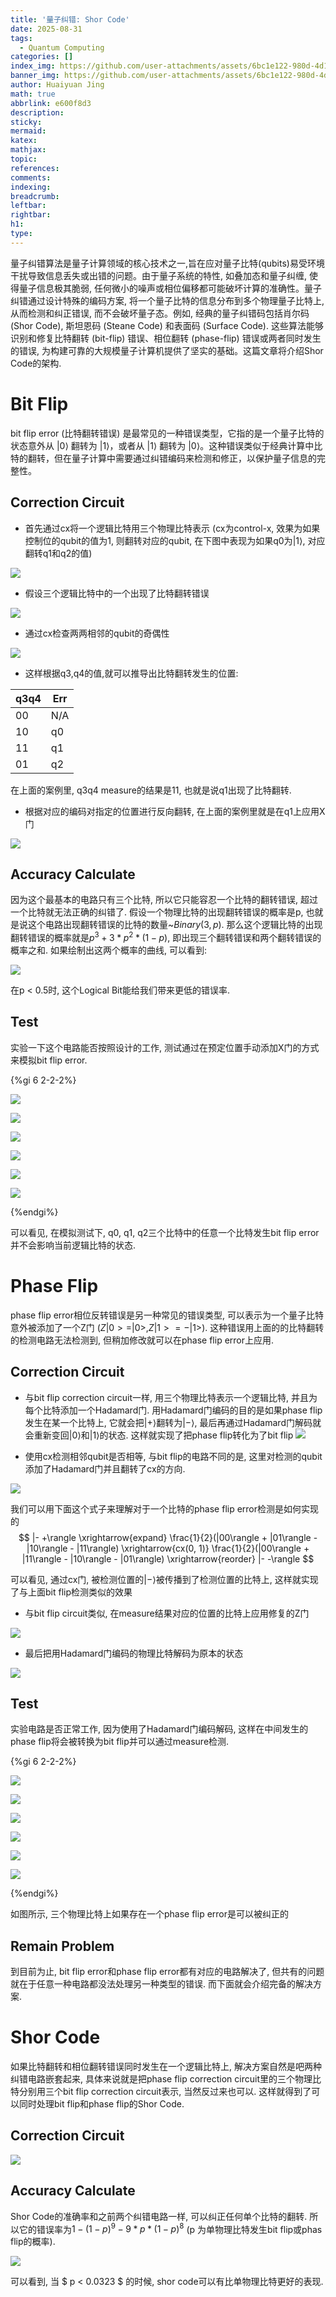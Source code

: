 ```yaml
---
title: '量子纠错: Shor Code'
date: 2025-08-31
tags:
  - Quantum Computing
categories: []
index_img: https://github.com/user-attachments/assets/6bc1e122-980d-4d1d-906f-2a8172251279
banner_img: https://github.com/user-attachments/assets/6bc1e122-980d-4d1d-906f-2a8172251279
author: Huaiyuan Jing
math: true
abbrlink: e600f8d3
description:
sticky:
mermaid:
katex:
mathjax:
topic:
references:
comments:
indexing:
breadcrumb:
leftbar:
rightbar:
h1:
type:
---
```

量子纠错算法是量子计算领域的核心技术之一,旨在应对量子比特(qubits)易受环境干扰导致信息丢失或出错的问题。由于量子系统的特性, 如叠加态和量子纠缠, 使得量子信息极其脆弱, 任何微小的噪声或相位偏移都可能破坏计算的准确性。量子纠错通过设计特殊的编码方案, 将一个量子比特的信息分布到多个物理量子比特上, 从而检测和纠正错误, 而不会破坏量子态。例如, 经典的量子纠错码包括肖尔码 (Shor Code), 斯坦恩码 (Steane Code) 和表面码 (Surface Code). 这些算法能够识别和修复比特翻转 (bit-flip) 错误、相位翻转 (phase-flip) 错误或两者同时发生的错误, 为构建可靠的大规模量子计算机提供了坚实的基础。这篇文章将介绍Shor Code的架构.

# Bit Flip

bit flip error (比特翻转错误) 是最常见的一种错误类型，它指的是一个量子比特的状态意外从 $|0\rangle$ 翻转为 $|1\rangle$，或者从 $|1\rangle$ 翻转为 $|0\rangle$。这种错误类似于经典计算中比特的翻转，但在量子计算中需要通过纠错编码来检测和修正，以保护量子信息的完整性。

## Correction Circuit

+ 首先通过cx将一个逻辑比特用三个物理比特表示 (cx为control-x, 效果为如果控制位的qubit的值为1, 则翻转对应的qubit, 在下图中表现为如果q0为$|1\rangle$, 对应翻转q1和q2的值)

![](/9fafab4b-f7f8-4815-8500-599576ae1f1f.png)

+ 假设三个逻辑比特中的一个出现了比特翻转错误

![](/45b58c05-d21f-4a36-9f33-671196ff3b3a.png)

+ 通过cx检查两两相邻的qubit的奇偶性

![](/d7264dce-dfce-4b61-b271-6fa0cbc19d94.png)

+ 这样根据q3,q4的值,就可以推导出比特翻转发生的位置:

| q3q4 |  Err  |
|------|-------|
|  00  |  N/A  |
|  10  |  q0   |
|  11  |  q1   |
|  01  |  q2   |

在上面的案例里, q3q4 measure的结果是11, 也就是说q1出现了比特翻转.

+ 根据对应的编码对指定的位置进行反向翻转, 在上面的案例里就是在q1上应用X门

![](/量子纠错-Shor-Code/42e3e338-4727-4dd9-ab54-b5114bb509d5.png)

## Accuracy Calculate

因为这个最基本的电路只有三个比特, 所以它只能容忍一个比特的翻转错误, 超过一个比特就无法正确的纠错了. 假设一个物理比特的出现翻转错误的概率是p, 也就是说这个电路出现翻转错误的比特的数量~$Binary(3, p)$. 那么这个逻辑比特的出现翻转错误的概率就是$p^3 + 3 * p ^ 2 * (1 - p)$, 即出现三个翻转错误和两个翻转错误的概率之和. 如果绘制出这两个概率的曲线, 可以看到:

![](/量子纠错-Shor-Code/image_2025-01-08_10-14-29.png)

在p < 0.5时, 这个Logical Bit能给我们带来更低的错误率.

## Test

实验一下这个电路能否按照设计的工作, 测试通过在预定位置手动添加X门的方式来模拟bit flip error.

{%gi 6 2-2-2%}

![](/量子纠错-Shor-Code/d9c3ff0e-5556-4b29-8740-4df0e9c50cfc.png)

![](/量子纠错-Shor-Code/a531af4b-85af-4bab-ad57-b0bc44aa41c1.png)

![](/量子纠错-Shor-Code/76f9a782-3363-4f27-8c8f-763305a4802a.png)

![](/量子纠错-Shor-Code/a531af4b-85af-4bab-ad57-b0bc44aa41c1.png)

![](/量子纠错-Shor-Code/e0a0c764-909a-4ff1-8342-99f26597c7ee.png)

![](/量子纠错-Shor-Code/a531af4b-85af-4bab-ad57-b0bc44aa41c1.png)

{%endgi%}

可以看见, 在模拟测试下, q0, q1, q2三个比特中的任意一个比特发生bit flip error并不会影响当前逻辑比特的状态.

# Phase Flip

phase flip error相位反转错误是另一种常见的错误类型, 可以表示为一个量子比特意外被添加了一个Z门 ($Z|0> = |0>, Z|1> = -|1>$).
这种错误用上面的的比特翻转的检测电路无法检测到, 但稍加修改就可以在phase flip error上应用.

## Correction Circuit

+ 与bit flip correction circuit一样, 用三个物理比特表示一个逻辑比特, 并且为每个比特添加一个Hadamard门. 用Hadamard门编码的目的是如果phase flip发生在某一个比特上, 它就会把$|+\rangle$翻转为$|-\rangle$, 最后再通过Hadamard门解码就会重新变回$|0\rangle$和$|1\rangle$的状态. 这样就实现了把phase flip转化为了bit flip
![](/量子纠错-Shor-Code/41ff177e-2348-4be0-b561-467ab134d3f3.png)

+ 使用cx检测相邻qubit是否相等, 与bit flip的电路不同的是, 这里对检测的qubit添加了Hadamard门并且翻转了cx的方向.

![](/量子纠错-Shor-Code/d6146133-e052-4969-ad0a-a0e178114040.png)

我们可以用下面这个式子来理解对于一个比特的phase flip error检测是如何实现的
$$
|- +\rangle \xrightarrow{expand}
\frac{1}{2}(|00\rangle + |01\rangle - |10\rangle - |11\rangle)
\xrightarrow{cx(0, 1)} \frac{1}{2}(|00\rangle + |11\rangle - |10\rangle - |01\rangle)
\xrightarrow{reorder} |- -\rangle
$$

可以看见, 通过cx门, 被检测位置的$|-\rangle$被传播到了检测位置的比特上, 这样就实现了与上面bit flip检测类似的效果

+ 与bit flip circuit类似, 在measure结果对应的位置的比特上应用修复的Z门

![](/量子纠错-Shor-Code/8778f677-f027-47f7-bb13-c9f1d7ca98b1.png)

+ 最后把用Hadamard门编码的物理比特解码为原本的状态

![](/量子纠错-Shor-Code/7e19b997-e7cd-4c9c-abd0-7f162172c633.png)

## Test

实验电路是否正常工作, 因为使用了Hadamard门编码解码, 这样在中间发生的phase flip将会被转换为bit flip并可以通过measure检测.

{%gi 6 2-2-2%}

![](/量子纠错-Shor-Code/9cc9d438-c438-46ee-a2a5-3921aa4b18aa.png)

![](/量子纠错-Shor-Code/a531af4b-85af-4bab-ad57-b0bc44aa41c1.png)

![](/量子纠错-Shor-Code/c6e37afa-84e2-4ae7-9bdb-c88a9406de39.png)

![](/量子纠错-Shor-Code/a531af4b-85af-4bab-ad57-b0bc44aa41c1.png)

![](/量子纠错-Shor-Code/523bc553-fbe9-4f6c-97b6-edac3cf5d0c3.png)

![](/量子纠错-Shor-Code/a531af4b-85af-4bab-ad57-b0bc44aa41c1.png)

{%endgi%}

如图所示, 三个物理比特上如果存在一个phase flip error是可以被纠正的

## Remain Problem

到目前为止, bit flip error和phase flip error都有对应的电路解决了, 但共有的问题就在于任意一种电路都没法处理另一种类型的错误. 而下面就会介绍完备的解决方案.

# Shor Code

如果比特翻转和相位翻转错误同时发生在一个逻辑比特上, 解决方案自然是吧两种纠错电路嵌套起来, 具体来说就是把phase flip correction circuit里的三个物理比特分别用三个bit flip correction circuit表示, 当然反过来也可以.
这样就得到了可以同时处理bit flip和phase flip的Shor Code.

## Correction Circuit

![](/量子纠错-Shor-Code/2e3b9efd-0e2e-4f8f-8113-b061bec9f8c3.png)

## Accuracy Calculate

Shor Code的准确率和之前两个纠错电路一样, 可以纠正任何单个比特的翻转. 所以它的错误率为$1 - (1 - p) ^ 9 - 9 * p * (1 - p) ^ 8$ (p 为单物理比特发生bit flip或phas flip的概率).

 ![](/量子纠错-Shor-Code/image_2025-01-13_10-29-18.png)

可以看到, 当 $ p < 0.0323 $ 的时候, shor code可以有比单物理比特更好的表现.
